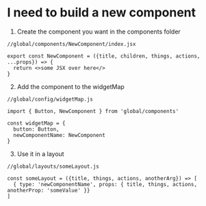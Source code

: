 # I need to build a new component

1. Create the component you want in the components folder

```
//global/components/NewComponent/index.jsx

export const NewComponent = ({title, children, things, actions, ...props}) => {
  return <>some JSX over here</>
}
```

2. Add the component to the widgetMap

```
//global/config/widgetMap.js

import { Button, NewComponent } from 'global/components'

const widgetMap = {
  button: Button,
  newComponentName: NewComponent
}
```

3. Use it in a layout

```
//global/layouts/someLayout.js

const someLayout = ({title, things, actions, anotherArg}) => [
  { type: 'newComponentName', props: { title, things, actions, anotherProp: 'someValue' }}
]
```
